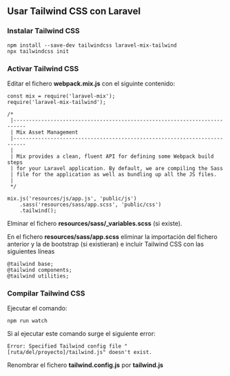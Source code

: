## Usar Tailwind CSS con Laravel
### Instalar Tailwind CSS
```
npm install --save-dev tailwindcss laravel-mix-tailwind
npx tailwindcss init
```
### Activar Tailwind CSS
Editar el fichero **webpack.mix.js** con el siguinte contenido:

```
const mix = require('laravel-mix');
require('laravel-mix-tailwind');

/*
 |--------------------------------------------------------------------------
 | Mix Asset Management
 |--------------------------------------------------------------------------
 |
 | Mix provides a clean, fluent API for defining some Webpack build steps
 | for your Laravel application. By default, we are compiling the Sass
 | file for the application as well as bundling up all the JS files.
 |
 */

mix.js('resources/js/app.js', 'public/js')
    .sass('resources/sass/app.scss', 'public/css')
    .tailwind();

```
Elminar el fichero **resources/sass/_variables.scss** (si existe). 

En el fichero **resources/sass/app.scss** eliminar la importación del fichero anterior y la de bootstrap (si existieran) e incluir Tailwind CSS con las siguientes líneas
```
@tailwind base;
@tailwind components;
@tailwind utilities;
```
### Compilar Tailwind CSS
Ejecutar el comando:
```
npm run watch
```
Si al ejecutar este comando surge el siguiente error:
```
Error: Specified Tailwind config file "[ruta/del/proyecto]/tailwind.js" doesn't exist.
```
Renombrar el fichero **tailwind.config.js** por **tailwind.js**



 
